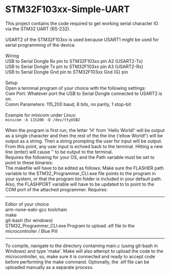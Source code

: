 # STM32F103xx-Simple-UART

This project contains the code required to get working serial character IO via the STM32 UART (RS-232).<br>
<br>
USART2 of the STM32F103xx is used because USART1 might be used for serial programming of the device.<br>
<br>
Wiring<br>
USB to Serial Dongle Rx pin to STM32F103xx pin A2 (USART2-Tx)<br>
USB to Serial Dongle Tx pin to STM32F103xx pin A3 (USART2-Rx)<br>
USB to Serial Dongle Gnd pin to STM32F103xx Gnd (G) pin<br>
<br>
Setup<br>
Open a terminal program of your choice with the following settings:<br>
       Com Port: Whatever port the USB to Serial Dongle connected to USART2 is on.<br>
Comm Parameters: 115,200 baud, 8 bits, no parity, 1 stop-bit<br>
<br>
Example for minicom under Linux:<br>
`minicom -b 115200 -D /dev/ttyUSB2`<br>
<br>
When the program is first run, the letter 'H' from 'Hello World!' will be output as a single character and then the rest of the the line ('ellow World!') will be output as a string. Then a string prompting the user for input will be output. From this point, any user input is echoed back to the terminal. Hitting a new line (enter) will cause '<RETURN>' to be output to the terminal.<br>
Requires the following for your OS, and the Path variable must be set to point to these binaries:<br>
The makefile will have to be edited as follows: Make sure the FLASHER path variable to the STM32_Programmer_CLI.exe file points to the program in your system, or that the program bin folder is included in your default path. Also, the FLASHPORT variable will have to be updated to to point to the COM port of the attached programmer.
Requires:<br>
<hr>
Editor of your choice<br>
arm-none-eabi-gcc toolchain<br>
make<br>
git-bash (for windows)<br>
STM32_Programmer_CLI.exe Program to upload .elf file to the microcontroller / Blue Pill<br>
<hr>
To compile, navigate to the directory containing main.c (using git-bash in Windows) and type 'make'. Make will also attempt to upload the code to the microcontroller, so, make sure it is connected and ready to accept code before performing the make command. Optionally, the .elf file can be uploaded manually as a separate process.
